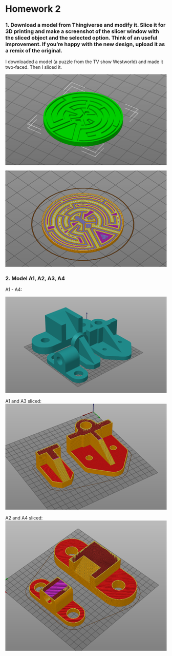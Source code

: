 # Homework 2

### 1. Download a model from Thingiverse and modify it. Slice it for 3D printing and make a screenshot of the slicer window with the sliced object and the selected option. Think of an useful improvement. If you’re happy with the new design, upload it as a remix of the original.

I downloaded a model (a puzzle from the TV show Westworld) and made it two-faced. Then I sliced it.

![ww.PNG](img/ww.PNG)

![ww-sliced.PNG](img/ww-sliced.PNG)


### 2. Model A1, A2, A3, A4

A1 - A4:

![A1-4.PNG](img/A1-4.PNG)

A1 and A3 sliced:
![A1-A3.PNG](img/A1-A3.PNG)

A2 and A4 sliced:
![A2-A4.PNG](img/A2-A4.PNG)
